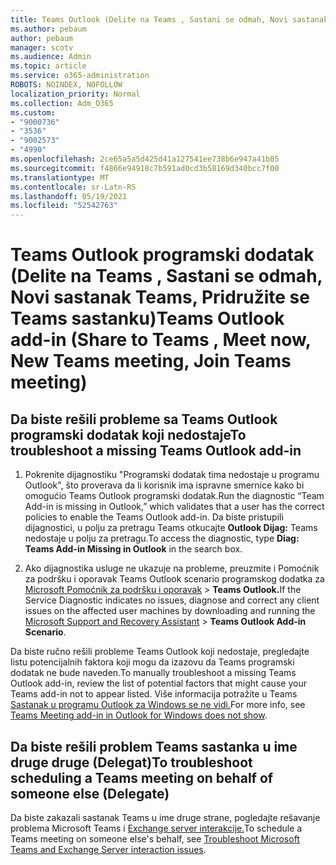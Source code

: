 ```yaml
---
title: Teams Outlook (Delite na Teams , Sastani se odmah, Novi sastanak Teams sastanak, Pridružite se Teams sastanku)
ms.author: pebaum
author: pebaum
manager: scotv
ms.audience: Admin
ms.topic: article
ms.service: o365-administration
ROBOTS: NOINDEX, NOFOLLOW
localization_priority: Normal
ms.collection: Adm_O365
ms.custom:
- "9000736"
- "3536"
- "9002573"
- "4990"
ms.openlocfilehash: 2ce65a5a5d425d41a127541ee738b6e947a41b05
ms.sourcegitcommit: f4866e94918c7b591ad0cd3b58169d340bcc7f00
ms.translationtype: MT
ms.contentlocale: sr-Latn-RS
ms.lasthandoff: 05/19/2021
ms.locfileid: "52542763"
---
```

# <a name="teams-outlook-add-in-share-to-teams--meet-now-new-teams-meeting-join-teams-meeting"></a><span data-ttu-id="3798b-102">Teams Outlook programski dodatak (Delite na Teams , Sastani se odmah, Novi sastanak Teams, Pridružite se Teams sastanku)</span><span class="sxs-lookup"><span data-stu-id="3798b-102">Teams Outlook add-in (Share to Teams , Meet now, New Teams meeting, Join Teams meeting)</span></span>

## <a name="to-troubleshoot-a-missing-teams-outlook-add-in"></a><span data-ttu-id="3798b-103">Da biste rešili probleme sa Teams Outlook programski dodatak koji nedostaje</span><span class="sxs-lookup"><span data-stu-id="3798b-103">To troubleshoot a missing Teams Outlook add-in</span></span>

1. <span data-ttu-id="3798b-104">Pokrenite dijagnostiku "Programski dodatak tima nedostaje u programu Outlook", što proverava da li korisnik ima ispravne smernice kako bi omogućio Teams Outlook programski dodatak.</span><span class="sxs-lookup"><span data-stu-id="3798b-104">Run the diagnostic “Team Add-in is missing in Outlook,” which validates that a user has the correct policies to enable the Teams Outlook add-in.</span></span> <span data-ttu-id="3798b-105">Da biste pristupili dijagnostici, u polju za pretragu Teams otkucajte **Outlook Dijag:** Teams nedostaje u polju za pretragu.</span><span class="sxs-lookup"><span data-stu-id="3798b-105">To access the diagnostic, type **Diag: Teams Add-in Missing in Outlook** in the search box.</span></span>

1. <span data-ttu-id="3798b-106">Ako dijagnostika usluge ne ukazuje na probleme, preuzmite i Pomoćnik za podršku i oporavak Teams Outlook scenario programskog dodatka za [Microsoft Pomoćnik za podršku i oporavak](https://aka.ms/SaRA-TeamsAddInScenario)  >  **Teams Outlook.**</span><span class="sxs-lookup"><span data-stu-id="3798b-106">If the Service Diagnostic indicates no issues, diagnose and correct any client issues on the affected user machines  by downloading and running the [Microsoft Support and Recovery Assistant](https://aka.ms/SaRA-TeamsAddInScenario) > **Teams Outlook Add-in Scenario**.</span></span>

<span data-ttu-id="3798b-107">Da biste ručno rešili probleme Teams Outlook koji nedostaje, pregledajte listu potencijalnih faktora koji mogu da izazovu da Teams programski dodatak ne bude naveden.</span><span class="sxs-lookup"><span data-stu-id="3798b-107">To manually troubleshoot a missing Teams Outlook add-in, review the list of potential factors that might cause your Teams add-in not to appear listed.</span></span> <span data-ttu-id="3798b-108">Više informacija potražite u Teams [Sastanak u programu Outlook za Windows se ne vidi.](/microsoftteams/teams-add-in-for-outlook#teams-meeting-add-in-in-outlook-for-windows-does-not-show)</span><span class="sxs-lookup"><span data-stu-id="3798b-108">For more info, see [Teams Meeting add-in in Outlook for Windows does not show](/microsoftteams/teams-add-in-for-outlook#teams-meeting-add-in-in-outlook-for-windows-does-not-show).</span></span>

## <a name="to-troubleshoot-scheduling-a-teams-meeting-on-behalf-of-someone-else-delegate"></a><span data-ttu-id="3798b-109">Da biste rešili problem Teams sastanka u ime druge druge (Delegat)</span><span class="sxs-lookup"><span data-stu-id="3798b-109">To troubleshoot scheduling a Teams meeting on behalf of someone else (Delegate)</span></span>

<span data-ttu-id="3798b-110">Da biste zakazali sastanak Teams u ime druge strane, pogledajte rešavanje problema Microsoft Teams i [Exchange server interakcije.](/microsoftteams/troubleshoot/known-issues/teams-exchange-interaction-issue)</span><span class="sxs-lookup"><span data-stu-id="3798b-110">To schedule a Teams meeting on someone else's behalf, see [Troubleshoot Microsoft Teams and Exchange Server interaction issues](/microsoftteams/troubleshoot/known-issues/teams-exchange-interaction-issue).</span></span>
